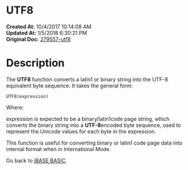 # UTF8

**Created At:** 10/4/2017 10:14:08 AM  
**Updated At:** 1/5/2018 6:30:21 PM  
**Original Doc:** [279557-utf8](https://docs.jbase.com/36868-jbase-basic/279557-utf8)  


# Description

The **UTF8** function converts a latin1 or binary string into the UTF-8 equivalent byte sequence. It takes the general form:

```
UTF8(expression)
```

Where:

expression is expected to be a binary/latin1code page string, which converts the binary string into a **UTF-8**encoded byte sequence, used to represent the Unicode values for each byte in the expression.

This function is useful for converting binary or latin1 code page data into internal format when in International Mode.



Go back to [jBASE BASIC](263498-jbase-basic).
